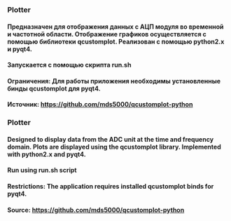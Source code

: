 ### Plotter
#### Предназначен для отображения данных с АЦП модуля во временной и частотной области. Отображение графиков осуществляется с помощью библиотеки qcustomplot. Реализован с помощью python2.x и pyqt4.

#### Запускается с помощью скрипта run.sh

#### Ограничения: Для работы приложения необходимы установленные бинды qcustomplot для pyqt4.
#### Источник: https://github.com/mds5000/qcustomplot-python

### Plotter
#### Designed to display data from the ADC unit at the time and frequency domain. Plots are displayed using the qcustomplot library. Implemented with python2.x and pyqt4.

#### Run using run.sh script

#### Restrictions: The application requires installed qcustomplot binds for pyqt4.
#### Source: https://github.com/mds5000/qcustomplot-python